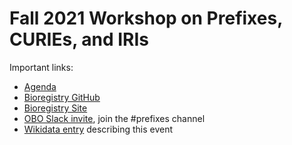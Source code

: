 # Fall 2021 Workshop on Prefixes, CURIEs, and IRIs 

Important links:

- [Agenda](https://bit.ly/fall-2021-prefix-workshop)
- [Bioregistry GitHub](https://github.com/biopragmatics/bioregistry)
- [Bioregistry Site](https://bioregistry.io)
- [OBO Slack invite](https://obo-communitygroup.slack.com/archives/C023P0Z304T), join the #prefixes channel
- [Wikidata entry](https://www.wikidata.org/wiki/Q109302693) describing this event
